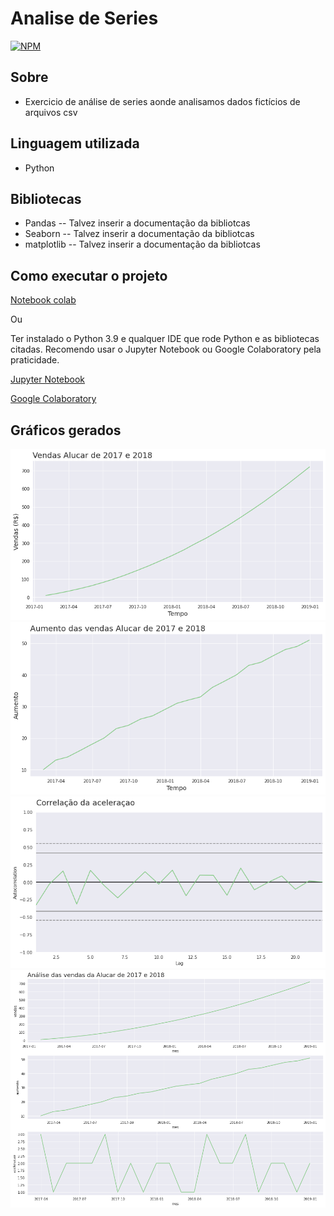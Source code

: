 # Analise de Series 
[![NPM](https://img.shields.io/npm/l/react)](https://github.com/wpsd2/Analise_de_series/blob/master/LICENSE) 


## Sobre

- Exercicio de análise de series aonde analisamos dados fictícios de arquivos csv

## Linguagem utilizada
- Python

## Bibliotecas
- Pandas -- Talvez inserir a documentação da bibliotcas
- Seaborn -- Talvez inserir a documentação da bibliotcas
- matplotlib -- Talvez inserir a documentação da bibliotcas

## Como executar o projeto

[Notebook colab](https://colab.research.google.com/drive/1nfSQt9cfo4AVWH9NmzctP7AOBPsuRagk?usp=sharing)

Ou

Ter instalado o Python 3.9 e qualquer IDE que rode Python e as bibliotecas citadas.
Recomendo usar o Jupyter Notebook ou Google Colaboratory pela praticidade.

[Jupyter Notebook](https://jupyter.org/)

[Google Colaboratory](https://colab.research.google.com/notebooks/intro.ipynb?utm_source=scs-index)



## Gráficos gerados

![G1](https://github.com/wpsd2/Analise_de_series/blob/master/assets/G1.png) ![G2](https://github.com/wpsd2/Analise_de_series/blob/master/assets/G2.png)
![G3](https://github.com/wpsd2/Analise_de_series/blob/master/assets/G6.png) ![G3](https://github.com/wpsd2/Analise_de_series/blob/master/assets/G7.png) 


